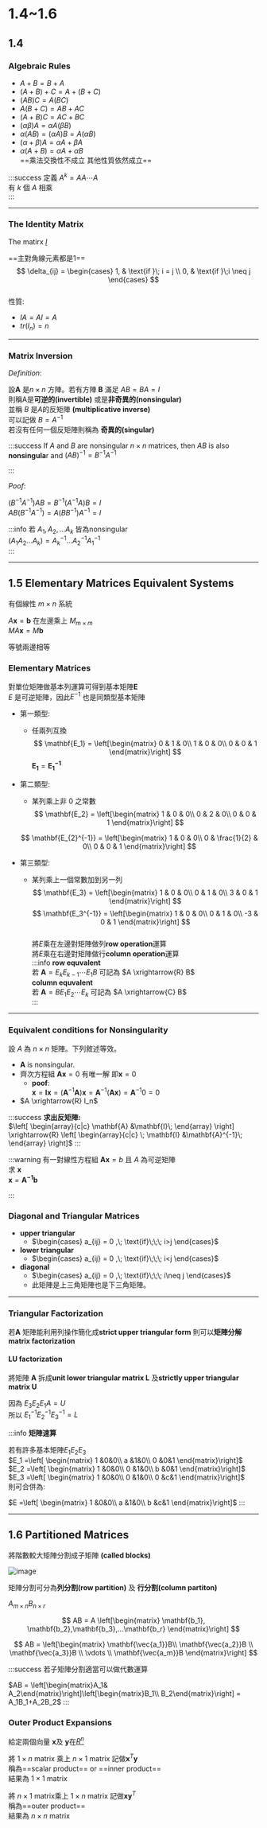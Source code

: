 # 1.4~1.6

## 1.4

### Algebraic Rules  

- $A+B = B + A$  
- $(A+B)+C = A+(B+C)$  
- $(AB)C = A(BC)$  
- $A(B+C) = AB+AC$  
- $(A+B)C = AC + BC$  
- $(\alpha \beta)A = \alpha A(\beta B)$  
- $\alpha(AB) = (\alpha A)B = A(\alpha B)$  
- $(\alpha + \beta )A = \alpha A + \beta A$  
- $\alpha(A+B) = \alpha A + \alpha B$  
==乘法交換性不成立 其他性質依然成立==  

:::success
定義 $A^k=AA\cdots A$  
有 $k$ 個 $A$ 相乘  
:::

---

### The Identity Matrix

The matirx [$I$](https://zh.wikipedia.org/wiki/%E5%96%AE%E4%BD%8D%E7%9F%A9%E9%99%A3)

==主對角線元素都是1==
$$
\delta_{ij} = 
\begin{cases} 
1, & \text{if }\; i = j \\ 
0, & \text{if }\;i \neq j 
\end{cases}
$$  
性質:
- $IA = AI = A$  
- $tr(I_n) = n$

---

### Matrix Inversion  

*Definition*:

設$\mathbf{A}$ 是$n \times n$ 方陣。若有方陣 $\mathbf{B}$ 滿足 $AB = BA = I$  
則稱A是**可逆的(invertible)** 或是**非奇異的(nonsingular)**  
並稱 $B$ 是$A$的反矩陣 **(multiplicative inverse)**  
可以記做 $B = A^{-1}$  
若沒有任何一個反矩陣則稱為 **奇異的(singular)**  

:::success
If $A$ and $B$ are nonsingular $n×n$ matrices, then $AB$ is also **nonsingula**r and $(AB)^{-1} = B^{-1}A^{-1}$  

:::

*Poof*:

$(B^{-1}A^{-1})AB = B^{-1}(A^{-1}A)B = I$  
$AB(B^{-1}A^{-1}) = A(BB^{-1})A^{-1} = I$  

:::info
若 $A_1,A_2,...A_k$ 皆為nonsingular  
$(A_{1}A_{2}...A_{k}) =   A_{k}^{-1}...A_2^{-1}A_1^{-1}$  
:::

---

## 1.5 Elementary Matrices Equivalent Systems  

有個線性 $m \times n$ 系統 

$A\mathbf{x} = \mathbf{b}$
在左邊乘上 $M_{m \times m}$  
$MA\mathbf{x} = M\mathbf{b}$  

等號兩邊相等  


### Elementary Matrices 

對單位矩陣做基本列運算可得到基本矩陣$\mathbf{E}$  
$E$ 是可逆矩陣，因此$E^{-1}$ 也是同類型基本矩陣
- 第一類型:  
  - 任兩列互換  
  $$
  \mathbf{E_1} = 
  \left[\begin{matrix}
  0 & 1 & 0\\
  1 & 0 & 0\\
  0 & 0 & 1
  \end{matrix}\right]
  $$
    $\mathbf{E_1} = \mathbf{E_1^{-1}}$
- 第二類型:  
  - 某列乘上非 $0$ 之常數  
  $$
  \mathbf{E_2} = 
  \left[\begin{matrix}
  1 & 0 & 0\\
  0 & 2 & 0\\
  0 & 0 & 1
  \end{matrix}\right]
  $$
  
  $$
  \mathbf{E_{2}^{-1}} = 
  \left[\begin{matrix}
  1 & 0 & 0\\
  0 & \frac{1}{2} & 0\\
  0 & 0 & 1
  \end{matrix}\right]
  $$

- 第三類型:  
  - 某列乘上一個常數加到另一列  
  $$
  \mathbf{E_3} = 
  \left[\begin{matrix}
  1 & 0 & 0\\
  0 & 1 & 0\\
  3 & 0 & 1
  \end{matrix}\right]
  $$
  $$
  \mathbf{E_3^{-1}} = 
  \left[\begin{matrix}
  1 & 0 & 0\\
  0 & 1 & 0\\
  -3 & 0 & 1
  \end{matrix}\right]
  $$  
將$E$乘在左邊對矩陣做列**row operation**運算  
將$E$乘在右邊對矩陣做行**column operation**運算  
:::info
**row equvalent**  
若 $\mathbf{A} = E_{k}E_{k-1}\cdots E_{1}B$
可記為 $A \xrightarrow{R} B$  
**column equvalent**  
若 $\mathbf{A} = BE_{1}E_{2}\cdots E_{k}$
可記為 $A \xrightarrow{C} B$  
:::  

---

### Equivalent conditions for Nonsingularity

設 $A$ 為 $n \times n$ 矩陣。下列敘述等效。  
- $\mathbf{A}$ is nonsingular.
- 齊次方程組 $\mathbf{Ax} = 0$ 有唯一解 即$\mathbf{x} = 0$  
  - **poof**:  
    $\mathbf{x}= \mathbf{Ix} = (\mathbf{A}^{-1}\mathbf{A})\mathbf{x} = \mathbf{A}^{-1}(\mathbf{Ax}) = \mathbf{A}^{-1}0 = 0$  
- $A \xrightarrow{R} I_n$  

:::success
**求出反矩陣:**  
$\left[
\begin{array}{c|c}
 \mathbf{A} &\mathbf{I}\; 
\end{array}
\right] \xrightarrow{R} \left[
\begin{array}{c|c}
\; \mathbf{I} &\mathbf{A}^{-1}\;
\end{array}
\right]$
:::

:::warning
有一對線性方程組 $\mathbf{Ax} = b$ 且 $A$ 為可逆矩陣  
求 $\mathbf{x}$  
$\mathbf{x} = \mathbf{A^{-1}b}$

:::

### Diagonal and Triangular Matrices 

- **upper triangular**  
  - $\begin{cases}
  a_{ij} = 0 ,\;  \text{if}\;\;\; i>j
  \end{cases}$
- **lower triangular**  
  - $\begin{cases}
  a_{ij} = 0 ,\;  \text{if}\;\;\; i<j
  \end{cases}$  
- **diagonal**  
  - $\begin{cases}
  a_{ij} = 0 ,\;  \text{if}\;\;\; i\neq j
  \end{cases}$  
  - 此矩陣是上三角矩陣也是下三角矩陣。  
 
---

### Triangular Factorization 

若$\mathbf{A}$ 矩陣能利用列操作簡化成**strict upper triangular form**
則可以**矩陣分解matrix factorization**  

#### LU factorization

將矩陣 $\mathbf{A}$ 拆成**unit lower triangular matrix L** 及**strictly upper triangular matrix U**  

因為 $E_3E_2E_1A= U$  
所以 $E_1^{-1}E_2^{-1}E_3^{-1} = L$  

:::info
**矩陣速算**

若有許多基本矩陣$E_1E_2E_3$  
$E_1 =\left[ \begin{matrix}
1 &0&0\\
a &1&0\\
0 &0&1
\end{matrix}\right]$  
$E_2 =\left[ \begin{matrix}
1 &0&0\\
0 &1&0\\
b &0&1
\end{matrix}\right]$  
$E_3 =\left[ \begin{matrix}
1 &0&0\\
0 &1&0\\
0 &c&1
\end{matrix}\right]$  
則可合併為:

$E =\left[ \begin{matrix}
1 &0&0\\
a &1&0\\
b &c&1
\end{matrix}\right]$
:::

---

## 1.6 Partitioned Matrices 

將階數較大矩陣分割成子矩陣 **(called blocks)**

![image](https://hackmd.io/_uploads/H1mbuP8akg.png)  

矩陣分割可分為**列分割(row partition)** 及 **行分割(column partiton)**  

$A_{m \times n}B_{n \times r}$  

$$
AB = A \left[\begin{matrix} \mathbf{b_1},  \mathbf{b_2},\mathbf{b_3},...\mathbf{b_r}
\end{matrix}\right]
$$  


$$
AB =  \left[\begin{matrix} 
\mathbf{\vec{a_1}}B\\ 
\mathbf{\vec{a_2}}B \\
\mathbf{\vec{a_3}}B \\
\vdots \\
\mathbf{\vec{a_m}}B
\end{matrix}\right]
$$  

:::success
若子矩陣分割適當可以做代數運算

$AB = \left[\begin{matrix}A_1&   A_2\end{matrix}\right]\left[\begin{matrix}B_1\\   B_2\end{matrix}\right] = A_1B_1+A_2B_2$
:::

### Outer Product Expansions 

給定兩個向量 $\mathbf{x}$及 $\mathbf{y}$在[$R^n$](https://zh.wikipedia.org/zh-tw/%E6%AC%A7%E5%87%A0%E9%87%8C%E5%BE%97%E7%A9%BA%E9%97%B4)

將 $1 \times n$ matrix 乘上 $n \times 1$ matrix 記做$\mathbf{x}^T\mathbf{y}$  
稱為==scalar product== or ==inner product==  
結果為 $1 \times 1$ matrix  

將 $n \times 1$ matrix乘上 $1 \times n$ matrix 記做$\mathbf{x}\mathbf{y}^T$  
稱為==outer product==  
結果為 $n \times n$ matrix  
